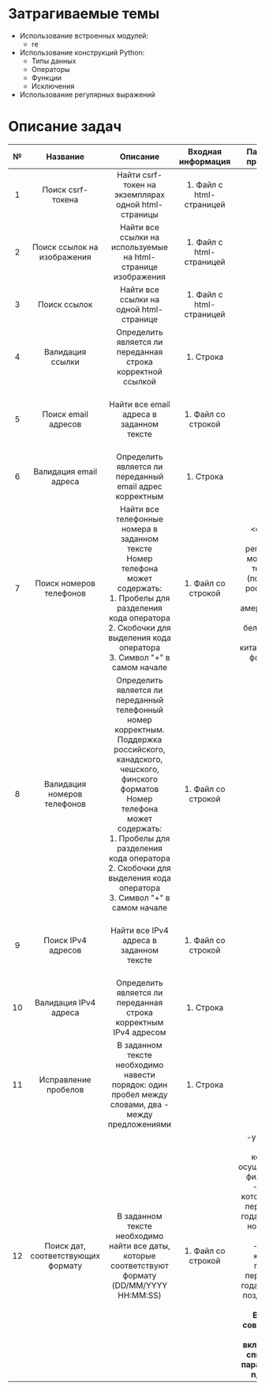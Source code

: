 # Затрагиваемые темы
* Использование встроенных модулей:
  * re
* Использование конструкций Python:
  * Типы данных
  * Операторы
  * Функции
  * Исключения
* Использование регулярных выражений


# Описание задач
|   №   |              Название              |                                                                                                                                         Описание                                                                                                                                         |    Входная информация    |                                                                                                                                      Параметры программы                                                                                                                                       |                Результат работы                 |
| :---: | :--------------------------------: | :--------------------------------------------------------------------------------------------------------------------------------------------------------------------------------------------------------------------------------------------------------------------------------------: | :----------------------: | :--------------------------------------------------------------------------------------------------------------------------------------------------------------------------------------------------------------------------------------------------------------------------------------------: | :---------------------------------------------: |
|   1   |         Поиск csrf-токена          |                                                                                                                   Найти csrf-токен на экземплярах одной html-страницы                                                                                                                    | 1. Файл с html-страницей |                                                                                                                                               -                                                                                                                                                |               Вывести csrf-токен                |
|   2   |    Поиск ссылок на изображения     |                                                                                                              Найти все ссылки на используемые на html-странице изображения                                                                                                               | 1. Файл с html-страницей |                                                                                                                                               -                                                                                                                                                |      Вывести список ссылок без повторений       |
|   3   |            Поиск ссылок            |                                                                                                                         Найти все ссылки на одной html-странице                                                                                                                          | 1. Файл с html-страницей |                                                                                                                                               -                                                                                                                                                |      Вывести список ссылок без повторений       |
|   4   |          Валидация ссылки          |                                                                                                               Определить является ли переданная строка корректной ссылкой                                                                                                                |        1. Строка         |                                                                                                                                               -                                                                                                                                                |               Вывести True/False                |
|   5   |        Поиск email адресов         |                                                                                                                         Найти все email адреса в заданном тексте                                                                                                                         |    1. Файл со строкой    |                                                                                                                                               -                                                                                                                                                |   Вывести список email адресов без повторений   |
|   6   |       Валидация email адреса       |                                                                                                                 Определить является ли переданный email адрес корректным                                                                                                                 |        1. Строка         |                                                                                                                                               -                                                                                                                                                |               Вывести True/False                |
|   7   |      Поиск номеров телефонов       |                                         Найти все телефонные номера в заданном тексте<br>Номер телефона может содержать:<br>1. Пробелы для разделения кода оператора<br>2. Скобочки для выделения кода оператора<br>3. Символ "+" в самом начале                                         |    1. Файл со строкой    |                                                                    --lang <строка>: страна регистрации мобильного телефона (поддержка российского (ru), американского (usa), белорусского (bel), китайского (ch) форматов)                                                                     |     Вывести список телефонов без повторений     |
|   8   |    Валидация номеров телефонов     | Определить является ли переданный телефонный номер корректным. Поддержка российского, канадского, чешского, финского форматов<br>Номер телефона может содержать:<br>1. Пробелы для разделения кода оператора<br>2. Скобочки для выделения кода оператора<br>3. Символ "+" в самом начале |    1. Файл со строкой    |                                                                                                                                               -                                                                                                                                                |               Вывести True/False                |
|   9   |         Поиск IPv4 адресов         |                                                                                                                         Найти все IPv4 адреса в заданном тексте                                                                                                                          |    1. Файл со строкой    |                                                                                                                                               -                                                                                                                                                | Вывести список найденных адресов без повторений |
|  10   |       Валидация IPv4 адреса        |                                                                                                             Определить является ли переданная строка корректным IPv4 адресом                                                                                                             |        1. Строка         |                                                                                                                                               -                                                                                                                                                |               Вывести True/False                |
|  11   |        Исправление пробелов        |                                                                                            В заданном тексте необходимо навести порядок: один пробел между словами, два - между предложениями                                                                                            |        1. Строка         |                                                                                                                                               -                                                                                                                                                |            Вывести полученный текст             |
|  12   | Поиск дат, соответствующих формату |                                                                                             В заданном тексте необходимо найти все даты, которые соответствуют формату (DD/MM/YYYY HH:MM:SS)                                                                                             |    1. Файл со строкой    | -y <число>: год, по которому осуществляется фильтрация;<br>-n: даты, которые новее переданного года (2015 год новее 2011 год);<br>-o: даты, которые позднее переданного года (2010 год позднее 2011 год);<br> **Если год совпадает, то он не включается в список ни с параметром -n, ни с -o** |               Вывести список дат                |
